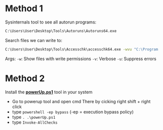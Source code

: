 # Method 1

Sysinternals tool to see all autorun programs:
```cmd
C:\Users\User\Desktop\Tools\Autoruns\Autoruns64.exe
```

Search files we can write to:
```cmd
C:\Users\User\Desktop\Tools\Accesschk\accesschk64.exe -wvu "C:\Program files\Autorun Program"
```
Args:
`-w`: Show files with write permissions
`-v`: Verbose
`-u`: Suppress errors

# Method 2

Install the [**powerUp.ps1**](https://github.com/PowerShellMafia/PowerSploit) tool in your system
- Go to powerup tool and open cmd There by cicking right shift + right click
- type `powershell -ep bypass` (-ep = execution bypass policy)
- type `. .\powerUp.ps1`
- type `Invoke-AllChecks`